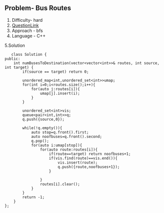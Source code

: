 ## Problem- Bus Routes
1. Difficulty- hard
2. [QuestionLink](https://leetcode.com/problems/bus-routes/description/)
3. Approach - bfs
4. Language - C++


5.Solution
  
           
       class Solution {
    public:
        int numBusesToDestination(vector<vector<int>>& routes, int source, int target) {
            if(source == target) return 0;
    
            unordered_map<int,unordered_set<int>>umap;
            for(int i=0;i<routes.size();i++){
                for(auto j:routes[i]){
                    umap[j].insert(i);
                }
            }
    
            unordered_set<int>vis;
            queue<pair<int,int>>q;
            q.push({source,0});
    
            while(!q.empty()){
                auto stop=q.front().first;
                auto noofbuses=q.front().second;
                q.pop();
                for(auto i:umap[stop]){
                    for(auto route:routes[i]){
                        if(route==target) return noofbuses+1;
                        if(vis.find(route)==vis.end()){
                            vis.insert(route);
                            q.push({route,noofbuses+1});
                        }
    
                    }
                    routes[i].clear();
                }
            }
            return -1;
        }
    };
            
